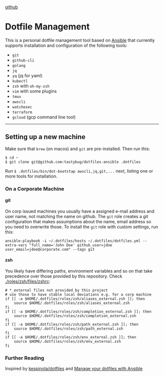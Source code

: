 [github](https://github.com/tastybug/dotfiles-ansible)

# Dotfile Management

This is a personal dotfile management tool based on [Ansible](https://www.ansible.com/) that currently supports installation and configuration of the following tools:

* `git`
* `github-cli`
* `golang`
* `jq`
* `yq` (jq for yaml)
* `kubectl`
* `zsh` with `oh-my-zsh`
* `vim` with some plugins
* `tmux`
* `awscli`
* `watchexec`
* `terraform`
* `gcloud` (gcp command line tool)

----

## Setting up a new machine
Make sure that `brew` (on macos) and `git` are pre-installed. Then run this:

```
$ cd ~
$ git clone git@github.com:tastybug/dotfiles-ansible .dotfiles
```

Run `$ .dotfiles/bin/dot-bootstap awscli,jq,git,...` next, listing one or more tools for installation.

### On a Corporate Machine

#### git
On corp issued machines you usually have a assigned e-mail address and user name, not matching the name on github. The `git` role creates a git configuration that makes assumptions about the name, email address so you need to overwrite those.
To install the `git` role with custom settings, run this:

```
ansible-playbook -i ~/.dotfiles/hosts ~/.dotfiles/dotfiles.yml --extra-vars "full_name='John Doe' github_user=jdoe user_email=jdoe@corporate.com" --tags git
```

#### zsh
You likely have differing paths, environment variables and so on that take precedence over those provided by this repository. Check [./roles/zsh/files/zshrc](./roles/zsh/files/zshrc):
```
# *_external files not provided by this project
# use those to have stable local deviations e.g. for a corp machine
if [[ -a $HOME/.dotfiles/roles/zsh/aliases_external.zsh ]]; then
    source $HOME/.dotfiles/roles/zsh/aliases_external.zsh
fi
if [[ -a $HOME/.dotfiles/roles/zsh/completion_external.zsh ]]; then
    source $HOME/.dotfiles/roles/zsh/completion_external.zsh
fi
if [[ -a $HOME/.dotfiles/roles/zsh/path_external.zsh ]]; then
    source $HOME/.dotfiles/roles/zsh/path_external.zsh
fi
if [[ -a $HOME/.dotfiles/roles/zsh/env_external.zsh ]]; then
    source $HOME/.dotfiles/roles/zsh/env_external.zsh
fi
```

### Further Reading

Inspired by [kespinola/dotfiles](https://github.com/kespinola/dotfiles) and [Manage your dotfiles with Ansible](https://medium.com/espinola-designs/manage-your-dotfiles-with-ansible-6dbedd5532bb)
